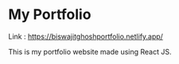 # My Portfolio
Link : https://biswajitghoshportfolio.netlify.app/

This is my portfolio website made using React JS.
